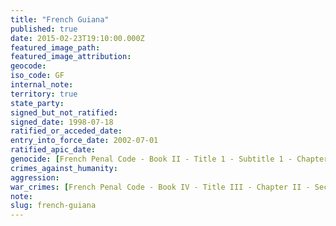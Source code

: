 ```yaml
---
title: "French Guiana"
published: true
date: 2015-02-23T19:10:00.000Z
featured_image_path:
featured_image_attribution:
geocode:
iso_code: GF
internal_note:
territory: true
state_party:
signed_but_not_ratified:
signed_date: 1998-07-18
ratified_or_acceded_date:
entry_into_force_date: 2002-07-01
ratified_apic_date:
genocide: [French Penal Code - Book II - Title 1 - Subtitle 1 - Chapter 1 - Article 211-1](https://iccdb.hrlc.net/data/doc/174/keyword/46/)
crimes_against_humanity:
aggression:
war_crimes: [French Penal Code - Book IV - Title III - Chapter II - Section II - Article 432-4](https://iccdb.hrlc.net/data/doc/174/keyword/145/)
note:
slug: french-guiana
---
```

